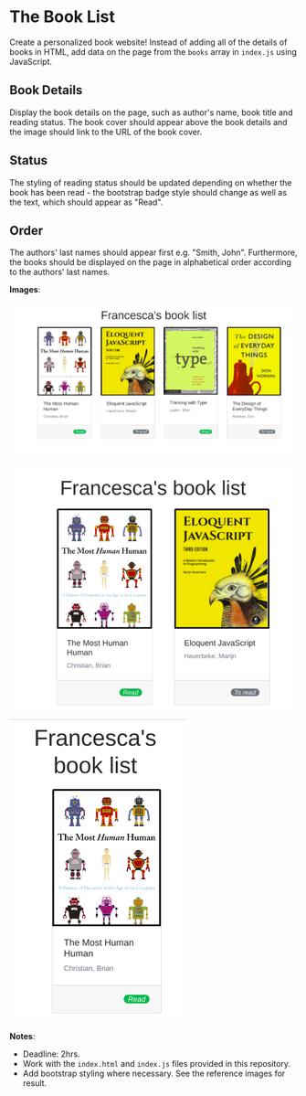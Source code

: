 # The Book List
Create a personalized book website! Instead of adding all of the details of books in HTML, add data on the page from the `books` array in `index.js` using JavaScript.

## Book Details
Display the book details on the page, such as author's name, book title and reading status. The book cover should appear above the book details and the image should link to the URL of the book cover.

## Status
The styling of reading status should be updated depending on whether the book has been read - the bootstrap badge style should change as well as the text, which should appear as "Read".

## Order
The authors' last names should appear first e.g. "Smith, John". Furthermore, the books should be displayed on the page in alphabetical order according to the authors' last names.


**Images**:

![alt text](assets/images/list-desktop.png "Desktop Menu")

![alt text](assets/images/list-tablet.png "Tablet Menu")

![alt text](assets/images/list-mobile.png "Mobile Menu")


**Notes**:
* Deadline: 2hrs.
* Work with the `index.html` and `index.js` files provided in this repository.
* Add bootstrap styling where necessary. See the reference images for result.

